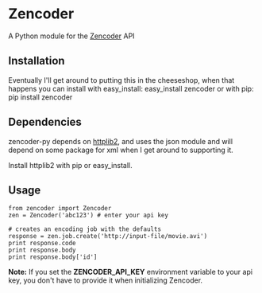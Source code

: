 # Zencoder

A Python module for the [Zencoder](http://zencoder.com) API

## Installation
Eventually I'll get around to putting this in the cheeseshop, when that happens you can install with easy_install:
    easy_install zencoder
or with pip:
    pip install zencoder

## Dependencies
zencoder-py depends on [httplib2](http://code.google.com/p/httplib2/), and uses the json module and will depend on some package for xml when I get around to supporting it.

Install httplib2 with pip or easy_install.

## Usage

    from zencoder import Zencoder
    zen = Zencoder('abc123') # enter your api key

    # creates an encoding job with the defaults
    response = zen.job.create('http://input-file/movie.avi')
    print response.code
    print response.body
    print response.body['id']

**Note:** If you set the **ZENCODER\_API\_KEY** environment variable to your api key, you don't have to provide it when initializing Zencoder.

